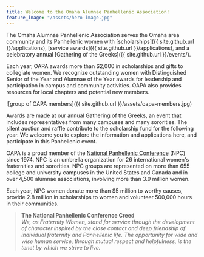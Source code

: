 ```yaml
---
title: Welcome to the Omaha Alumnae Panhellenic Association!
feature_image: "/assets/hero-image.jpg"
---
```



The Omaha Alumnae Panhellenic Association serves the Omaha area community and its Panhellenic women with [scholarships]({{ site.github.url }}/applications), [service awards]({{ site.github.url }}/applications), and a celebratory annual [Gathering of the Greeks]({{ site.github.url }}/events/).

Each year, OAPA awards more than $2,000 in scholarships and gifts to collegiate women. We recognize outstanding women with Distinguished Senior of the Year and Alumnae of the Year awards for leadership and participation in campus and community activities. OAPA also provides resources for local chapters and potential new members.

![group of OAPA members]({{ site.github.url }}/assets/oapa-members.jpg)

Awards are made at our annual Gathering of the Greeks, an event that includes representatives from many campuses and many sororities. The silent auction and raffle contribute to the scholarship fund for the following year. We welcome you to explore the information and applications here, and participate in this Panhellenic event.

OAPA is a proud member of the [National Panhellenic Conference](http://www.npcwomen.org) (NPC) since 1974. NPC is an umbrella organization for 26 international women&#39;s fraternities and sororities. NPC groups are represented on more than 655 college and university campuses in the United States and Canada and in over 4,500 alumnae associations, involving more than 3.9 million women.

Each year, NPC women donate more than $5 million to worthy causes, provide 2.8 million in scholarships to women and volunteer 500,000 hours in their communities.

> **The National Panhellenic Conference Creed**  
*We, as Fraternity Women, stand for service through the development of character inspired by the close contact and deep friendship of individual fraternity and Panhellenic life. The opportunity for wide and wise human service, through mutual respect and helpfulness, is the tenet by which we strive to live.*
